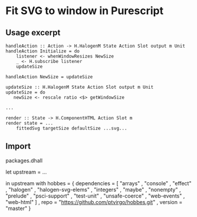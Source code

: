 # Fit SVG to window in Purescript


## Usage excerpt

    handleAction :: Action -> H.HalogenM State Action Slot output m Unit
    handleAction Initialize = do
        listener <- whenWindowResizes NewSize
        _ <- H.subscribe listener
        updateSize

    handleAction NewSize = updateSize

    updateSize :: H.HalogenM State Action Slot output m Unit
    updateSize = do
       newSize <- rescale ratio <$> getWindowSize

    ...

    render :: State -> H.ComponentHTML Action Slot m
    render state = ...
        fittedSvg targetSize defaultSize ...svg...


## Import

packages.dhall


let upstream = ...

in  upstream
    with hobbes = 
        { dependencies =
            [ "arrays"
            , "console"
            , "effect"
            , "halogen"
            , "halogen-svg-elems"
            , "integers"
            , "maybe"
            , "nonempty"
            , "prelude"
            , "psci-support"
            , "test-unit"
            , "unsafe-coerce"
            , "web-events"
            , "web-html"
            ]
        , repo = "https://github.com/ptvirgo/hobbes.git"
        , version = "master"
        }
